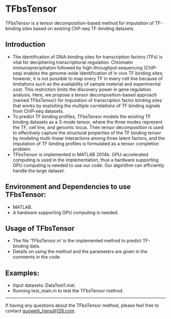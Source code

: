 # TFbsTensor
TFbsTensor is a tensor decomposition-based method for imputation of TF-binding sites based on existing ChP-seq TF-binding datasets.
## Introduction
* The identification of DNA-binding sites for transcription factors (TFs) is vital for deciphering transcriptional regulation. Chromatin immunoprecipitation followed by high-throughput sequencing (ChIP-seq) enables the genome-wide identification of in vivo TF binding sites; however, it is not possible to map every TF in every cell line because of limitations such as the availability of sample material and experimental cost. This restriction limits the discovery power in gene regulation analysis. Here, we propose a tensor decomposition-based approach (named TFbsTensor) for imputation of transcription factor binding sites that works by exploiting the multiple correlations of TF binding signals from ChIP-seq datasets. <br />
* To predict TF binding profiles, TFbsTensor models the existing TF binding datasets as a 3-mode tensor, where the three modes represent the TF, cell line, and genomic locus. Then tensor decomposition is used to effectively capture the structural properties of the TF binding tensor by modeling multi-linear interactions among three latent factors, and the imputation of TF binding profiles is formulated as a tensor completion problem. <br />
* TFbsTensor is implemented in MATLAB 2014b. GPU-accelerated computing is used in the implementation, thus a hardware supporting GPU computing is needed to use our code. Our algorithm can efficiently handle the large dataset. <br />
## Environment and Dependencies to use TFbsTensor:
* MATLAB.<br />
* A hardware supporting GPU computing is needed. <br />
## Usage of TFbsTensor
* The file ‘TFbsTensor.m’ is the implemented method to predict TF-binding data. 
* Details on using the method and the parameters are given in the comments in the code.  
## Examples:
* Input datasets: DataTest1.mat. <br />
* Running test_main.m to test the TFbsTensor method. <br />
--------------------------------
If having any questions about the TFbsTensor method, please feel free to contact guoweili_henu@126.com. 


